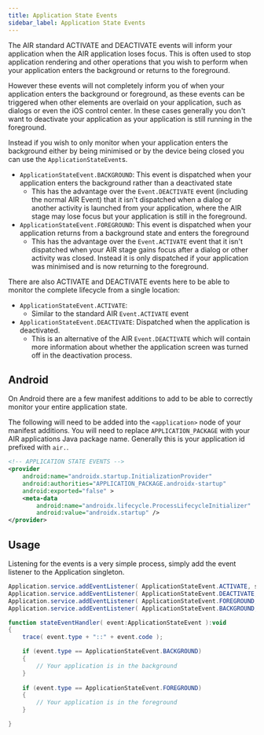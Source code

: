 ```yaml
---
title: Application State Events
sidebar_label: Application State Events
---
```



The AIR standard ACTIVATE and DEACTIVATE events will inform your application when the AIR application loses focus. This is often used to stop application rendering and other operations that you wish to perform when your application enters the background or returns to the foreground.

However these events will not completely inform you of when your application enters the background or foreground, as these events can be triggered when other elements are overlaid on your application, such as dialogs or even the iOS control center. In these cases generally you don't want to deactivate your application as your application is still running in the foreground.

Instead if you wish to only monitor when your application enters the background either by being minimised or by the device being closed you can use the `ApplicationStateEvent`s.

- `ApplicationStateEvent.BACKGROUND`: This event is dispatched when your application enters the background rather than a deactivated state
  - This has the advantage over the `Event.DEACTIVATE` event (including the normal AIR Event) that it isn't dispatched when a dialog or another activity is launched from your application, where the AIR stage may lose focus but your application is still in the foreground.
- `ApplicationStateEvent.FOREGROUND`: This event is dispatched when your application returns from a background state and enters the foreground  
  - This has the advantage over the `Event.ACTIVATE` event that it isn't dispatched when your AIR stage gains focus after a dialog or other activity was closed. Instead it is only dispatched if your application was minimised and is now returning to the foreground.


There are also ACTIVATE and DEACTIVATE events here to be able to monitor the complete lifecycle from a single location:

- `ApplicationStateEvent.ACTIVATE`:
  - Similar to the standard AIR `Event.ACTIVATE` event
- `ApplicationStateEvent.DEACTIVATE`: Dispatched when the application is deactivated. 
  - This is an alternative of the AIR `Event.DEACTIVATE` which will contain more information about whether the application screen was turned off in the deactivation process.




## Android 

On Android there are a few manifest additions to add to be able to correctly monitor your entire application state.

The following will need to be added into the `<application>` node of your manifest additions.
You will need to replace `APPLICATION_PACKAGE` with your AIR applications Java package name. Generally this is your application id prefixed with `air.`.


```xml
<!-- APPLICATION STATE EVENTS -->
<provider
	android:name="androidx.startup.InitializationProvider"
	android:authorities="APPLICATION_PACKAGE.androidx-startup"
	android:exported="false" >
	<meta-data
		android:name="androidx.lifecycle.ProcessLifecycleInitializer"
		android:value="androidx.startup" />
</provider>
```




## Usage

Listening for the events is a very simple process, simply add the event listener to the Application singleton.


```actionscript
Application.service.addEventListener( ApplicationStateEvent.ACTIVATE, stateEventHandler );
Application.service.addEventListener( ApplicationStateEvent.DEACTIVATE, stateEventHandler );
Application.service.addEventListener( ApplicationStateEvent.FOREGROUND, stateEventHandler );
Application.service.addEventListener( ApplicationStateEvent.BACKGROUND, stateEventHandler );

function stateEventHandler( event:ApplicationStateEvent ):void
{
    trace( event.type + "::" + event.code );

    if (event.type == ApplicationStateEvent.BACKGROUND)
    {
        // Your application is in the background
    }
    
    if (event.type == ApplicationStateEvent.FOREGROUND)
    {
        // Your application is in the foreground
    }

} 
```







